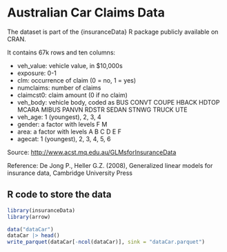 # Australian Car Claims Data

The dataset is part of the {insuranceData} R package publicly available on CRAN.

It contains 67k rows and ten columns:

- veh_value: vehicle value, in $10,000s
- exposure: 0-1
- clm: occurrence of claim (0 = no, 1 = yes)
- numclaims: number of claims
- claimcst0: claim amount (0 if no claim)
- veh_body: vehicle body, coded as BUS CONVT COUPE HBACK HDTOP MCARA MIBUS PANVN RDSTR SEDAN STNWG TRUCK UTE
- veh_age: 1 (youngest), 2, 3, 4
- gender: a factor with levels F M
- area: a factor with levels A B C D E F
- agecat: 1 (youngest), 2, 3, 4, 5, 6

Source: http://www.acst.mq.edu.au/GLMsforInsuranceData

Reference: De Jong P., Heller G.Z. (2008), Generalized linear models for insurance data, Cambridge University Press

## R code to store the data

```r
library(insuranceData)
library(arrow)

data("dataCar")
dataCar |> head()
write_parquet(dataCar[-ncol(dataCar)], sink = "dataCar.parquet")
```
